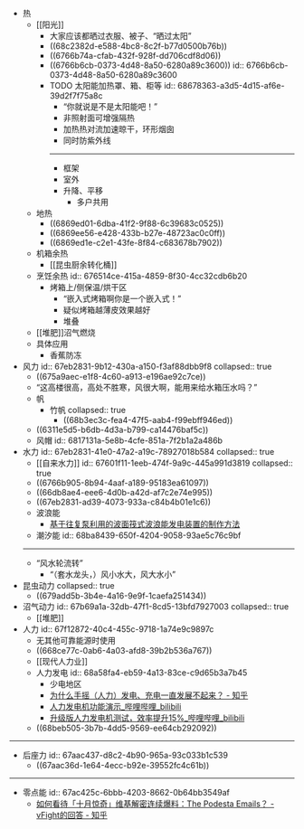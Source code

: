 - 热
	- [[阳光]]
		- 大家应该都晒过衣服、被子、“晒过太阳”
		- ((68c2382d-e588-4bc8-8c2f-b77d0500b76b))
		- ((6766b74a-cfab-432f-928f-dd706cdf8d06))
		- ((6766b6cb-0373-4d48-8a50-6280a89c3600))
		  id:: 6766b6cb-0373-4d48-8a50-6280a89c3600
		- TODO 太阳能加热罩、箱、柜等
		  id:: 68678363-a3d5-4d15-af6e-39d2f7f75a8c
			- “你就说是不是太阳能吧！”
			- 非照射面可增强隔热
			- 加热热对流加速晾干，环形烟囱
			- 同时防紫外线
			- ---
			- 框架
			- 室外
			- 升降、平移
				- 多户共用
	- 地热
		- ((6869ed01-6dba-41f2-9f88-6c39683c0525))
		- ((6869ee56-e428-433b-b27e-48723ac0c0ff))
		- ((6869ed1e-c2e1-43fe-8f84-c683678b7902))
	- 机箱余热
		- [[昆虫厨余转化桶]]
	- 烹饪余热
	  id:: 676514ce-415a-4859-8f30-4cc32cdb6b20
		- 烤箱上/侧保温/烘干区
			- “嵌入式烤箱啊你是一个嵌入式！”
			- 疑似烤箱越薄皮效果越好
			- 堆叠
	- [[堆肥]]沼气燃烧
	- 具体应用
		- 香蕉防冻
- 风力
  id:: 67eb2831-9b12-430a-a150-f3af88dbb9f8
  collapsed:: true
	- ((675a9aec-e1f8-4c60-a913-e196ae92c7ce))
	- “这高楼很高，高处不胜寒，风很大啊，能用来给水箱压水吗？”
	- 帆
		- 竹帆
		  collapsed:: true
			- ((68b3ec3c-fea4-47f5-aab4-f99ebff946ed))
	- ((6311e5d5-b6db-4d3a-b799-ca14476baf5c))
	- 风帽
	  id:: 6817131a-5e8b-4cfe-851a-7f2b1a2a486b
- 水力
  id:: 67eb2831-41e0-47a2-a19c-78927018b584
  collapsed:: true
	- [[自来水力]]
	  id:: 67601f11-1eeb-474f-9a9c-445a991d3819
	  collapsed:: true
	- ((6766b905-8b94-4aaf-a189-95183ea61097))
	- ((66db8ae4-eee6-4d0b-a42d-af7c2e74e995))
	- ((67eb2831-ad39-4073-933a-c84b4b01e1c6))
	- 波浪能
		- [基于往复泵利用的波面筏式波浪能发电装置的制作方法](https://www.xjishu.com/zhuanli/44/201110054499.html)
	- 潮汐能
	  id:: 68ba8439-650f-4204-9058-93ae5c76c9bf
	- ---
	- “风水轮流转”
		- “（套水龙头，）风小水大，风大水小”
- 昆虫动力
  collapsed:: true
	- ((679add5b-3b4e-4a16-9e9f-1caefa251434))
- 沼气动力
  id:: 67b69a1a-32db-47f1-8cd5-13bfd7927003
  collapsed:: true
	- [[堆肥]]
- 人力
  id:: 67f12872-40c4-455c-9718-1a74e9c9897c
	- 无其他可靠能源时使用
	- ((668ce77c-0ab6-4a03-afd8-39b2b536a767))
	- [[现代人力业]]
	- 人力发电
	  id:: 68a58fa4-eb59-4a13-83ce-c9d65b3a7b45
		- 少电地区
		- [为什么手摇（人力）发电、充电一直发展不起来？ - 知乎](https://www.zhihu.com/question/59402707)
		- [人力发电机功能演示_哔哩哔哩_bilibili](https://www.bilibili.com/video/BV1Mj421Q7CB/)
		- [升级版人力发电机测试，效率提升15%_哔哩哔哩_bilibili](https://www.bilibili.com/video/BV1Dx6oYXEBj/)
	- ((68beb505-3b7b-4dd5-9569-ee64cb292092))
- ---
- 后座力
  id:: 67aac437-d8c2-4b90-965a-93c033b1c539
	- ((67aac36d-1e64-4ecc-b92e-39552fc4c61b))
- ---
- 零点能
  id:: 67ac425c-6bbb-4203-8662-0b64bb3549af
	- [如何看待「十月惊奇」维基解密连续爆料：The Podesta Emails？ - vFight的回答 - 知乎](https://www.zhihu.com/question/51362588/answer/134796528)